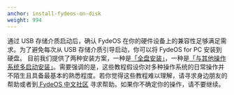 ```yaml
---
anchor: install-fydeos-on-disk
weight: 994
---
```

通过 USB 存储介质启动后，确认 FydeOS 在你的硬件设备上的兼容性足够满足需求。为了避免每次从 USB 存储介质引导启动，你可以将 FydeOS for PC 安装到硬盘。
目前我们提供了两种安装方案，一种是[「全盘安装」](https://faq.fydeos.com/getting-started/install-fydeos-to-hdd/)，一种是[「与其他操作系统多启动安装」](https://faq.fydeos.com/recipes/dual-boot/)。需要强调的是，这些教程假设你对多种操作系统的日常操作并不陌生且具备最基本的熟悉程度。若你觉得这些教程难以理解，请寻求身边朋友的帮助或者到[ FydeOS 中文社区](https://fydeos.com/community/) 寻求帮助。如果你不确定你的操作，请不要继续。
